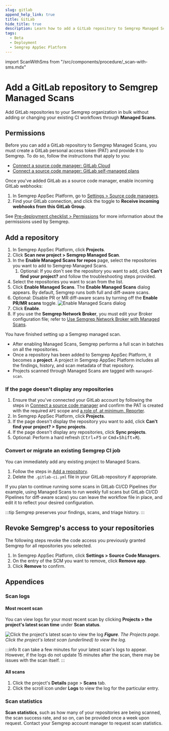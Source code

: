 ```yaml
---
slug: gitlab
append_help_link: true
title: GitLab
hide_title: true
description: Learn how to add a GitLab repository to Semgrep Managed Scans.
tags:
  - Beta
  - Deployment
  - Semgrep AppSec Platform
---
```


import ScanWithSms from "/src/components/procedure/_scan-with-sms.mdx"

# Add a GitLab repository to Semgrep Managed Scans

Add GitLab repositories to your Semgrep organization in bulk without adding or changing your existing CI workflows through **Managed Scans**. 

## Permissions

Before you can add a GitLab repository to Semgrep Managed Scans, you must create a GitLab personal access token (PAT) and provide it to Semgrep. To do so, follow the instructions that apply to you:

- [Connect a source code manager: GitLab Cloud](/deployment/connect-scm#gitlab-cloud)
- [Connect a source code manager: GitLab self-managed plans](/deployment/connect-scm#gitlab-self-managed-plans)

Once you've added GitLab as a source code manager, enable incoming GitLab webhooks:

1. In Semgrep AppSec Platform, go to [Settings > Source code managers](https://semgrep.dev/orgs/-/settings/source-code).
2. Find your GitLab connection, and click the <i class="fa-solid fa-toggle-large-on"></i> toggle to **Receive incoming webhooks from this GitLab Group**.

See [Pre-deployment checklist > Permissions](/deployment/checklist#permissions) for more information about the permissions used by Semgrep.

## Add a repository

<!-- vale off -->
1. In Semgrep AppSec Platform, click **<i class="fa-solid fa-folder-open"></i> Projects**.
2. Click **Scan new project > Semgrep Managed Scan**.
3. In the **Enable Managed Scans for repos** page, select the repositories you want to add to Semgrep Managed Scans.
    1. Optional: If you don't see the repository you want to add, click **Can't find your project?** and follow the troubleshooting steps provided.
4. Select the repositories you want to scan from the list.
5. Click **Enable Managed Scans**. The **Enable Managed Scans** dialog appears. By default, Semgrep runs both full and diff-aware scans.
6. Optional: Disable PR or MR diff-aware scans by turning off the **Enable PR/MR scans** toggle.
![Enable Managed Scans dialog](/img/sms-enable-pr-or-mr.png#sm-width)
7. Click **Enable**.
8. If you use the **Semgrep Network Broker**, you must edit your Broker configuration file; refer to [Use Semgrep Network Broker with Managed Scans](/semgrep-ci/network-broker#use-semgrep-network-broker-with-managed-scans).
<!-- vale on -->

You have finished setting up a Semgrep managed scan.

- After enabling Managed Scans, Semgrep performs a full scan in batches on all the repositories.
- Once a repository has been added to Semgrep AppSec Platform, it becomes a **project**. A project in Semgrep AppSec Platform includes all the findings, history, and scan metadata of that repository.
- Projects scanned through Managed Scans are tagged with `managed-scan`.

### If the page doesn't display any repositories

1. Ensure that you've connected your GitLab account by following the steps in [Connect a source code manager](/deployment/connect-scm) and confirm the PAT is created with the required `API` scope and [a role of, at minimum, Reporter](https://docs.gitlab.com/ee/user/permissions.html#roles).
2. In Semgrep AppSec Platform, click **<i class="fa-solid fa-folder-open"></i> Projects**.
3. If the page doesn't display the repository you want to add, click **Can't find your project? > Sync projects**.
4. If the page doesn't display any repositories, click **Sync projects**.
5. Optional: Perform a hard refresh (<kbd>Ctrl</kbd>+<kbd>F5</kbd> or <kbd>Cmd</kbd>+<kbd>Shift</kbd>+<kbd>R</kbd>).

### Convert or migrate an existing Semgrep CI job

You can immediately add any existing project to Managed Scans.

1. Follow the steps in [Add a repository](#add-a-repository).
1. Delete the `.gitlab-ci.yml` file in your GitLab repository if appropriate.

If you plan to continue running some scans in GitLab CI/CD Pipelines (for example, using Managed Scans to run weekly full scans but GitLab CI/CD Pipelines for diff-aware scans) you can leave the workflow file in place, and edit it to reflect your desired configuration.

:::tip
Semgrep preserves your findings, scans, and triage history.
:::

<ScanWithSms />

## Revoke Semgrep's access to your repositories

The following steps revoke the code access you previously granted Semgrep for all repositories you selected.

1. In Semgrep AppSec Platform, click **<i class="fa-solid fa-gear"></i> Settings > Source Code Managers**.
1. On the entry of the SCM you want to remove, click **Remove app**.
1. Click **Remove** to confirm.

## Appendices

### Scan logs

#### Most recent scan

You can view logs for your most recent scan by clicking **Projects > the project's latest scan time** under **Scan status**.

![Click the project's latest scan to view the log](/img/sms-logs.png)
_**Figure**. The Projects page. Click the project's latest scan (underlined) to view the log._

:::info
It can take a few minutes for your latest scan's logs to appear. However, if the logs do not update 15 minutes after the scan, there may be issues with the scan itself.
:::

#### All scans

1. Click the project's **Details** page > **Scans** tab. 
1. Click the **<i class="fas fa-scroll"></i>** scroll icon under **Logs** to view the log for the particular entry. 

### Scan statistics

**Scan statistics**, such as how many of your repositories are being scanned, the scan success rate, and so on, can be provided once a week upon request. Contact your Semgrep account manager to request scan statistics.

